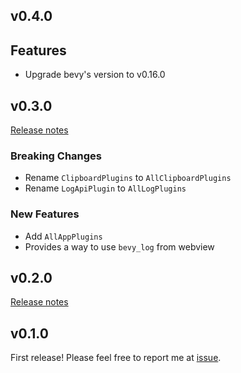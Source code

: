 ## v0.4.0

## Features

- Upgrade bevy's version to v0.16.0

## v0.3.0

[Release notes](https://github.com/not-elm/bevy_webview_projects/releases/tag/v0.3.0)

### Breaking Changes

- Rename `ClipboardPlugins` to `AllClipboardPlugins`
- Rename `LogApiPlugin` to `AllLogPlugins`

### New Features

- Add `AllAppPlugins`
- Provides a way to use `bevy_log`
  from webview

## v0.2.0

[Release notes](https://github.com/not-elm/bevy_webview_projects/releases/tag/v0.2.0)

## v0.1.0

First release!
Please feel free to report me at [issue](https://github.com/not-elm/bevy_webview_projects/issues).